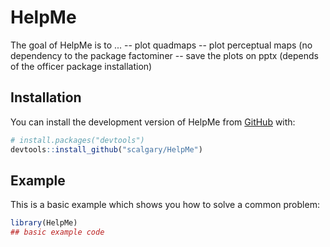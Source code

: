 
# HelpMe

<!-- badges: start -->
<!-- badges: end -->

The goal of HelpMe is to ...
-- plot quadmaps
-- plot perceptual maps (no dependency to the package factominer
-- save the plots on pptx (depends of the officer package installation)


## Installation

You can install the development version of HelpMe from [GitHub](https://github.com/) with:

``` r
# install.packages("devtools")
devtools::install_github("scalgary/HelpMe")
```

## Example

This is a basic example which shows you how to solve a common problem:

``` r
library(HelpMe)
## basic example code
```

